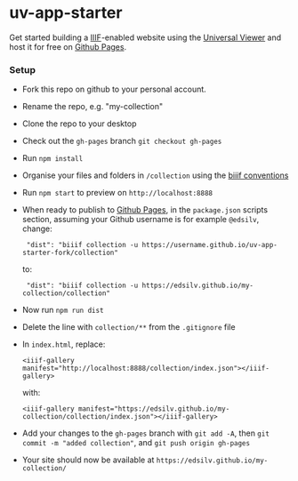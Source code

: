 # uv-app-starter

Get started building a [IIIF](http://iiif.io)-enabled website using the [Universal Viewer](http://universalviewer.io) and host it for free on [Github Pages](https://pages.github.com/).

### Setup

 - Fork this repo on github to your personal account.

 - Rename the repo, e.g. "my-collection"

 - Clone the repo to your desktop

 - Check out the `gh-pages` branch `git checkout gh-pages`

 - Run `npm install`

 - Organise your files and folders in `/collection` using the [biiif conventions](https://github.com/edsilv/biiif/#examples)

 - Run `npm start` to preview on `http://localhost:8888`

 - When ready to publish to [Github Pages](https://pages.github.com/), in the `package.json` scripts section, assuming your Github username is for example `@edsilv`, change:

    ```
     "dist": "biiif collection -u https://username.github.io/uv-app-starter-fork/collection"
    ```

    to:

    ```
     "dist": "biiif collection -u https://edsilv.github.io/my-collection/collection"
    ```

- Now run `npm run dist`

- Delete the line with `collection/**` from the `.gitignore` file

- In `index.html`, replace:

    ```
    <iiif-gallery manifest="http://localhost:8888/collection/index.json"></iiif-gallery>
    ```

    with: 

    ```
    <iiif-gallery manifest="https://edsilv.github.io/my-collection/collection/index.json"></iiif-gallery>
    ```

- Add your changes to the `gh-pages` branch with `git add -A`, then `git commit -m "added collection"`, and `git push origin gh-pages`

- Your site should now be available at `https://edsilv.github.io/my-collection/`

